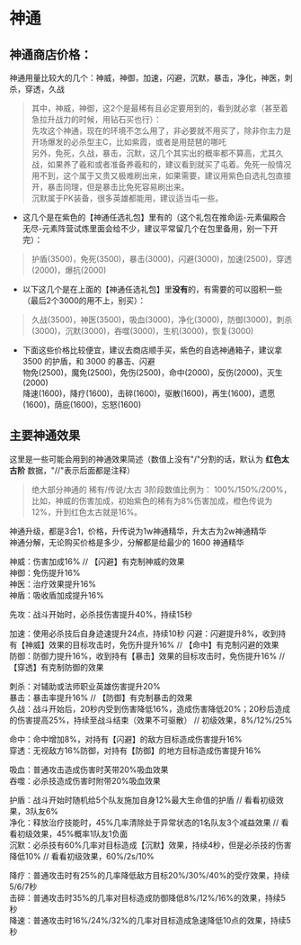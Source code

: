 # 神通

## 神通商店价格：
神通用量比较大的几个：神威，神御，加速，闪避，沉默，暴击，净化，神医，刺杀，穿透，久战  
> 其中，神威，神御，这2个是最稀有且必定要用到的，看到就必拿（甚至着急拉升战力的时候，用钻石买也行）：  
先攻这个神通，现在的环境不怎么用了，非必要就不用买了，除非你主力是开场爆发的必杀型主C，比如紫霞，或者是用琵琶的哪吒  
另外，免死，久战，暴击，沉默，这几个其实出的概率都不算高，尤其久战，如果养了羲和或者准备养羲和的，建议看到就买了屯着。免死一般情况用不到，这个属于又贵又极难刷出来，如果需要，建议用紫色自选礼包直接开，暴击同理，但是暴击比免死容易刷出来。  
沉默属于PK装备，很多英雄都能用，建议适当屯一些。

* 这几个是在紫色的【神通任选礼包】里有的（这个礼包在推命运-元素偏殿合无尽-元素阵营试炼里面会给不少，建议平常留几个在包里备用，别一下开完）：<br>
> 护盾(3500)，免死(3500)，暴击(3000)，闪避(3000)，加速(2500)，穿透(2000)，爆抗(2000)

* 以下这几个是在上面的【神通任选礼包】里**没有**的，有需要的可以囤积一些（最后2个3000的用不上，别买）：<br>
> 久战(3500)，神医(3500)，吸血(3000)，净化(3000)，防御(3000)，刺杀(3000)，沉默(3000)，吞噬(3000)，生机(3000)，恢复(3000)<br>

* 下面这些价格比较便宜，建议去商店顺手买，紫色的自选神通箱子，建议拿 3500 的护盾，和 3000 的暴击、闪避  
物免(2500)，魔免(2500)，免伤(2500)，命中(2000)，反伤(2000)，灭生(2000)<br>
降速(1600)，降疗(1600)，击碎(1600)，驱散(1600)，再生(1600)，遗愿(1600)，荫庇(1600)，忘怒(1600)<br>


## 主要神通效果
这里是一些可能会用到的神通效果简述（数值上没有"/"分割的话，默认为 **红色太古阶** 数据，"//"表示后面都是注释）  
> 绝大部分神通的 稀有/传说/太古 3阶段数值比例为： 100%/150%/200%，比如，神威的伤害加成，初始紫色的稀有为8%伤害加成，橙色传说为12%，升到红色太古就是16%。  

神通升级，都是3合1，价格，升传说为1w神通精华，升太古为2w神通精华  
神通分解，无论购买价格是多少，分解都是给最少的 1600 神通精华  

神威：伤害加成16%							// 【闪避】有克制神威的效果  
神御：免伤提升16%  
神医：治疗效果提升16%  
神盾：吸收盾加成提升16%  

先攻：战斗开始时，必杀技伤害提升40%，持续15秒  

加速：使用必杀技后自身迹速提升24点，持续10秒
闪避：闪避提升8%，收到持有【神威】效果的目标攻击时，免伤升提升16%		// 【命中】有克制闪避的效果  
防御：防御力提升16%，收到持有【暴击】效果的目标攻击时，免伤提升16%		// 【穿透】有克制防御的效果  

刺杀：对辅助或法师职业英雄伤害提升20%  
暴击：暴击率提升16%													// 【防御】有克制暴击的效果  
久战：战斗开始后，20秒内受到伤害降低16%，造成伤害降低20%；20秒后造成的伤害提高25%，持续至战斗结束（效果不可驱散）		// 初级效果，8%/12%/25%  

命中：命中增加8%，对持有【闪避】的敌方目标造成伤害提升16%  
穿透：无视敌方16%防御，对持有【防御】的地方目标造成伤害提升16%  

吸血：普通攻击造成伤害时芙带20%吸血效果  
吞噬：必杀技造成伤害时附带20%吸血效果  

护盾：战斗开始时随机给5个队友施加自身12%最大生命值的护盾					// 看看初级效果，3队友6%  
净化：释放治疗技能时，45%几率清除处于异常状态的1名队友3个减益效果				// 看看初级效果，45%概率1队友1负面   
沉默：必杀技有60%几率对目标造成【沉默】效果，持续4秒，但是必杀技的伤害降低10%		// 看看初级效果，60%/2s/10%  
 
降疗：普通攻击时有25%的几率降低敌方目标20%/30%/40%的受疗效果，持续5/6/7秒  
击碎：普通攻击时35%的几率对目标造成防御降低8%/12%/16%的效果，持续5秒  
降速：普通攻击时16%/24%/32%的几率对目标造成急速降低10点的效果，持续5秒  

